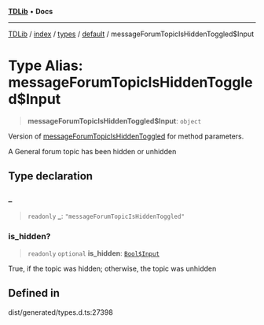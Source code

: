 [**TDLib**](../../../../../../README.md) • **Docs**

***

[TDLib](../../../../../../modules.md) / [index](../../../../../README.md) / [types](../../../README.md) / [default](../README.md) / messageForumTopicIsHiddenToggled$Input

# Type Alias: messageForumTopicIsHiddenToggled$Input

> **messageForumTopicIsHiddenToggled$Input**: `object`

Version of [messageForumTopicIsHiddenToggled](messageForumTopicIsHiddenToggled.md) for method parameters.

A General forum topic has been hidden or unhidden

## Type declaration

### \_

> `readonly` **\_**: `"messageForumTopicIsHiddenToggled"`

### is\_hidden?

> `readonly` `optional` **is\_hidden**: [`Bool$Input`](Bool$Input.md)

True, if the topic was hidden; otherwise, the topic was unhidden

## Defined in

dist/generated/types.d.ts:27398
